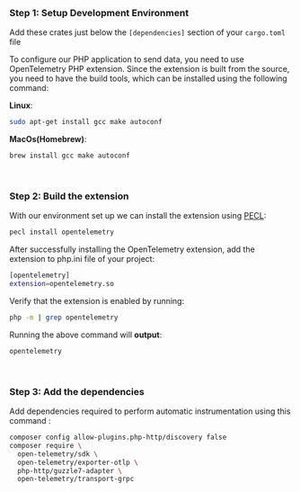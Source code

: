 &nbsp;

### Step 1: Setup Development Environment
Add these crates just below the `[dependencies]` section of your `cargo.toml` file

To configure our PHP application to send data, you need to use OpenTelemetry PHP extension. Since the extension is built from the source, you need to have the build tools, which can be installed using the following command:

**Linux**:
```bash
sudo apt-get install gcc make autoconf
```

**MacOs(Homebrew)**:
```bash
brew install gcc make autoconf
```

&nbsp;

### Step 2: Build the extension

With our environment set up we can install the extension using [PECL](https://pecl.php.net/):

```bash
pecl install opentelemetry
```

After successfully installing the OpenTelemetry extension, add the extension to php.ini file of your project:

```bash
[opentelemetry]
extension=opentelemetry.so
```

Verify that the extension is enabled by running:

```bash
php -m | grep opentelemetry
```

Running the above command will **output**:

```bash
opentelemetry
```

&nbsp;

### Step 3: Add the dependencies

Add dependencies required to perform automatic instrumentation using this command :

```bash
composer config allow-plugins.php-http/discovery false
composer require \
  open-telemetry/sdk \
  open-telemetry/exporter-otlp \
  php-http/guzzle7-adapter \
  open-telemetry/transport-grpc
```
